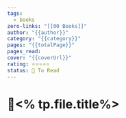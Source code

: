 ```yaml
---
tags:
  - books
zero-links: "[[00 Books]]"
author: "{{author}}"
category: "{{category}}"
pages: "{{totalPage}}"
pages_read: 
cover: "{{coverUrl}}"
rating: ⭐⭐⭐⭐⭐
status: 📌 To Read
---
```

# 📔<% tp.file.title%>

